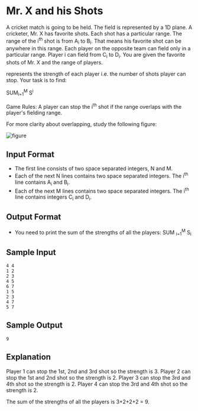 # Mr. X and his Shots

A cricket match is going to be held. The field is represented by a 1D plane. A cricketer, Mr. X has favorite shots. Each shot has a particular range. The range of the i<sup>th</sup> shot is from A<sub>i</sub> to B<sub>i</sub>. That means his favorite shot can be anywhere in this range. Each player on the opposite team can field only in a particular range. Player i can field from C<sub>i</sub> to D<sub>i</sub>. You are given the favorite shots of Mr. X and the range of players.

represents the strength of each player i.e. the number of shots player can stop.
Your task is to find:

SUM<sub>i=1</sub><sup>M</sup> S<sup>i</sup>

Game Rules: A player can stop the i<sup>th</sup> shot if the range overlaps with the player's fielding range.

For more clarity about overlapping, study the following figure:

![figure](https://s3.amazonaws.com/hr-challenge-images/8943/1441719277-9d9c50f731-L.png)

## Input Format

- The first line consists of two space separated integers, N and M.
- Each of the next N lines contains two space separated integers. The i<sup>th</sup> line contains A<sub>i</sub> and B<sub>i</sub>.
- Each of the next M lines contains two space separated integers. The i<sup>th</sup> line contains integers C<sub>i</sub> and D<sub>i</sub>.

## Output Format

- You need to print the sum of the strengths of all the players: SUM <sub>i=1</sub><sup>M</sup> S<sub>i</sub>

## Sample Input

```
4 4                
1 2 
2 3
4 5
6 7
1 5
2 3
4 7
5 7
```

## Sample Output

```
9
```

## Explanation

Player 1 can stop the 1st, 2nd and 3rd shot so the strength is 3.
Player 2 can stop the 1st and 2nd shot so the strength is 2.
Player 3 can stop the 3rd and 4th shot so the strength is 2.
Player 4 can stop the 3rd and 4th shot so the strength is 2.

The sum of the strengths of all the players is 3+2+2+2 = 9.
